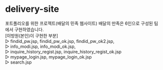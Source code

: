 # delivery-site
포트폴리오를 위한 프로젝트(배달의 민족 웹사이트)
배달의 만족은 6인으로 구성된 팀에서 구현하였습니다.<br/>
[이방원(본인)이 구현한 부분]<br/>
▷ findid_pw.jsp, findid_pw_ok.jsp, findid_pw_ok2.jsp,<br/> 
▷ info_modi.jsp, info_modi_ok.jsp,<br/> 
▷ inquire_history_regist.jsp, inquire_history_regist_ok.jsp<br/>
▷ mypage_login.jsp, mypage_login_ok.jsp<br/>
▷ search.jsp
